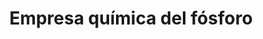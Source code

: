---
name: Fosfoquim
title: Empresa química del fósforo
description: Instalamos la red de cámaras de vigilancia.
socialmedia:
  globe: 'https://www.fosfoquim.cl/'
image: https://raw.githubusercontent.com/Admidata/Resources/master/Clients/fosfoquim.jpg
---